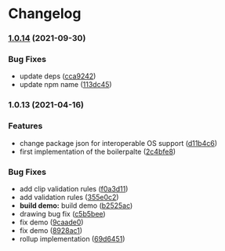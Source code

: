 # Changelog

### [1.0.14](https://www.github.com/donkeyclip/motorcortex-leonsans/compare/v1.0.13...v1.0.14) (2021-09-30)


### Bug Fixes

* update deps ([cca9242](https://www.github.com/donkeyclip/motorcortex-leonsans/commit/cca92424a1f91986a1237f80de933d27f933db65))
* update npm name ([113dc45](https://www.github.com/donkeyclip/motorcortex-leonsans/commit/113dc458b8b57e4b0e565709dc28e462212f815b))

### 1.0.13 (2021-04-16)


### Features

* change package json for interoperable OS support ([d11b4c6](https://www.github.com/kissmybutton/motorcortex-leonsans/commit/d11b4c626bc9ecbfdb6c7f67d1e862f0de5fc69b))
* first implementation of the boilerpalte ([2c4bfe8](https://www.github.com/kissmybutton/motorcortex-leonsans/commit/2c4bfe85e42ca7917792dc8dfba9ad67c8cd5bc6))


### Bug Fixes

* add clip validation rules ([f0a3d11](https://www.github.com/kissmybutton/motorcortex-leonsans/commit/f0a3d11ed3987ac85c0450a536add87ba7cc6369))
* add validation rules ([355e0c2](https://www.github.com/kissmybutton/motorcortex-leonsans/commit/355e0c21653fc8036e3c82c274931f2f1bbc5122))
* **build demo:** build demo ([b2525ac](https://www.github.com/kissmybutton/motorcortex-leonsans/commit/b2525ac82bdf3acddf6ed88d7e340c413e78d875))
* drawing bug fix ([c5b5bee](https://www.github.com/kissmybutton/motorcortex-leonsans/commit/c5b5beed4f00b3dc81427f59a18c753ded9cf3f8))
* fix demo ([9caade0](https://www.github.com/kissmybutton/motorcortex-leonsans/commit/9caade05f64e91356c6920180a3db4401b848225))
* fix demo ([8928ac1](https://www.github.com/kissmybutton/motorcortex-leonsans/commit/8928ac13dead6ee9bd2c956eebc3e2b67cba39a9))
* rollup implementation ([69d6451](https://www.github.com/kissmybutton/motorcortex-leonsans/commit/69d6451c8138824b43f172d07e88d457dec60802))
